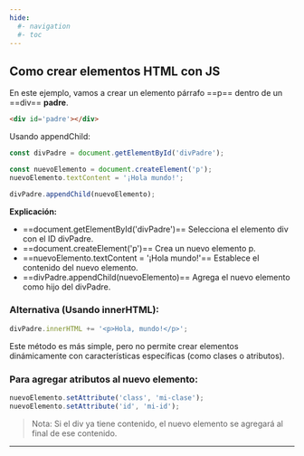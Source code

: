 ```yaml
---
hide:
  #- navigation
  #- toc
---
```


## **Como crear elementos HTML con JS**

En este ejemplo, vamos a crear un elemento párrafo ==p== dentro de un ==div== **padre**.
```html linenums="1" title="html"
<div id='padre'></div>
```

Usando appendChild:

```js linenums="1" title="javascript"
const divPadre = document.getElementById('divPadre');

const nuevoElemento = document.createElement('p');
nuevoElemento.textContent = '¡Hola mundo!';

divPadre.appendChild(nuevoElemento);
```

**Explicación:**

  - ==document.getElementById('divPadre')== Selecciona el elemento div con el ID divPadre.
  - ==document.createElement('p')== Crea un nuevo elemento p.
  - ==nuevoElemento.textContent = '¡Hola mundo!'== Establece el contenido del nuevo elemento.
  - ==divPadre.appendChild(nuevoElemento)== Agrega el nuevo elemento como hijo del divPadre.

### **Alternativa (Usando innerHTML):**

```js
divPadre.innerHTML += '<p>Hola, mundo!</p>';
```

Este método es más simple, pero no permite crear elementos dinámicamente con características específicas (como clases o atributos).

### **Para agregar atributos al nuevo elemento:**

```js linenums="1" title="javascript"
nuevoElemento.setAttribute('class', 'mi-clase');
nuevoElemento.setAttribute('id', 'mi-id');
```

>Nota: Si el div ya tiene contenido, el nuevo elemento se agregará al final de ese contenido.

***

<br>
